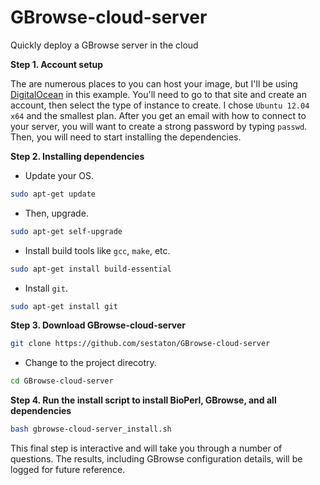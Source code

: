 GBrowse-cloud-server
====================

Quickly deploy a GBrowse server in the cloud

**Step 1. Account setup**

The are numerous places to you can host your image, but I'll be using [DigitalOcean](https://www.digitalocean.com/) in this example. You'll need to go to that site and create an account, then select the type of instance to create. I chose `Ubuntu 12.04 x64` and the smallest plan. After you get an email with how to connect to your server, you will want to create a strong password by typing `passwd`. Then, you will need to start installing the dependencies.

**Step 2. Installing dependencies**

* Update your OS.

```bash
sudo apt-get update
```

* Then, upgrade.

```bash
sudo apt-get self-upgrade
```

* Install build tools like `gcc`, `make`, etc.

```bash
sudo apt-get install build-essential
```

* Install `git`.

```bash
sudo apt-get install git
```

**Step 3. Download GBrowse-cloud-server**
 
```bash
git clone https://github.com/sestaton/GBrowse-cloud-server
```

* Change to the project direcotry.

```bash
cd GBrowse-cloud-server
```

**Step 4. Run the install script to install BioPerl, GBrowse, and all dependencies**
```bash
bash gbrowse-cloud-server_install.sh
```

This final step is interactive and will take you through a number of questions. The results, including GBrowse configuration details,
will be logged for future reference.
